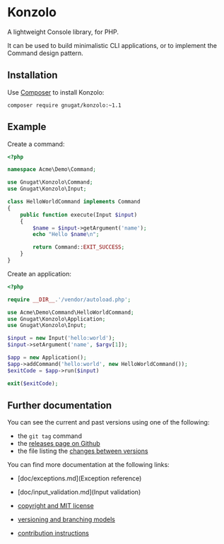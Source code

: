 # Konzolo

A lightweight Console library, for PHP.

It can be used to build minimalistic CLI applications, or to implement the
Command design pattern.

## Installation

Use [Composer](http://getcomposer.org) to install Konzolo:

    composer require gnugat/konzolo:~1.1

## Example

Create a command:

```php
<?php

namespace Acme\Demo\Command;

use Gnugat\Konzolo\Command;
use Gnugat\Konzolo\Input;

class HelloWorldCommand implements Command
{
    public function execute(Input $input)
    {
        $name = $input->getArgument('name');
        echo "Hello $name\n";

        return Command::EXIT_SUCCESS;
    }
}
```

Create an application:

```php
<?php

require __DIR__.'/vendor/autoload.php';

use Acme\Demo\Command\HelloWorldCommand;
use Gnugat\Konzolo\Application;
use Gnugat\Konzolo\Input;

$input = new Input('hello:world');
$input->setArgument('name', $argv[1]);

$app = new Application();
$app->addCommand('hello:world', new HelloWorldCommand());
$exitCode = $app->run($input)

exit($exitCode);
```

## Further documentation

You can see the current and past versions using one of the following:

* the `git tag` command
* the [releases page on Github](https://github.com/gnugat/konzolo/releases)
* the file listing the [changes between versions](CHANGELOG.md)

You can find more documentation at the following links:

* [doc/exceptions.md](Exception reference)
* [doc/input_validation.md](Input validation)

* [copyright and MIT license](LICENSE)
* [versioning and branching models](VERSIONING.md)
* [contribution instructions](CONTRIBUTING.md)
